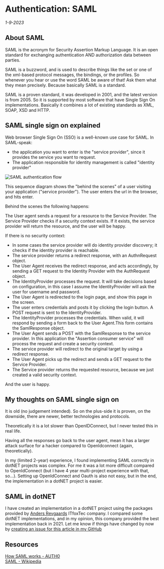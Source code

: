 # Authentication: SAML
*1-9-2023*

## About SAML

SAML is the acronym for Security Assertion Markup Language. It is an open standard for exchanging authentication AND authorization data between parties.

SAML is a buzzword, and is used to describe things like the set or one of the xml-based protocol messages, the bindings, or the profiles. So whenever you hear or use the word SAML be aware of that! Ask them what they mean precisely. Because basically SAML is a standard.

SAML is a proven standard, it was developed in 2001, and the latest version is from 2005. So it is supported by most software that have Single Sign On implementations. Basically it combines a lot of existing standards as XML, SOAP, XSD and HTTP.

## SAML single sign on explained

Web browser Single Sign On (SSO) is a well-known use case for SAML.
In SAML-speak:
- the application you want to enter is the "service provider", since it provides the service you want to request.
- The application responsible for identity management is called "identity provider"

![SAML authentication flow](/assets/images/saml/saml.svg "SAML authentication flow")

This sequence diagram shows the "behind the scenes" of a user visiting your application ("service provider"). The user enters the url in the browser, and hits enter.

Behind the scenes the following happens:

The User agent sends a request for a resource to the Service Provider.
The Service Provider checks if a security context exists.
If it exists, the service provider will return the resource, and the user will be happy.

If there is no security context:
- In some cases the service provider will do identity provider discovery; it checks if the identity provider is reachable.
- The service provider returns a redirect response, with an AuthnRequest object.
- The User Agent receives the redirect response, and acts accordingly, by sending a GET request to the Identity Provider with the AuthRequest object.
- The IdentityProvider processes the request. It will take decisions based on configuration, in this case I assume the IdentityProvider will ask the user for username and password.
- The User Agent is redirected to the login page, and show this page in the screen.
- The user enters credentials and posts it by clicking the login button. A POST request is sent to the IdentityProvider. 
- The IdentityProvider processes the credentials. When valid, it will respond by sending a form back to the User Agent.This form contains the SamlResponse object.
- The User Agent sends a POST with the SamlResponse to the service provider. In this application the "Assertion consumer service" will process the request and create a security context.
- The service provider will redirect to the original target by using a redirect response.
- The User Agent picks up the redirect and sends a GET request to the Service Provider.
- The Service provider returns the requested resource, because we just created a valid security context.

And the user is happy.

## My thoughts on SAML single sign on

It is old (no judgement intended). So on the plus-side it is proven, on the downside, there are newer, better technologies and protocols.

Theoretically it is a lot slower than OpenIDConnect, but I never tested this in real life.

Having all the responses go back to the user agent, mean it has a larger attack surface for a hacker compared to OpenIdconnect (again, theoretically).

In my (limited 2-year) experience, I found implementing SAML correctly in dotNET projects was complex. For me it was a lot more difficult compared to OpenIdConnect (but I have 4 year multi-project experience with that, so...). Setting up OpenIdConnect and Oauth is also not easy, but in the end, the implementation in a dotNET project is easier.


## SAML in dotNET

I have created an implementation in a dotNET project using the packages provided by [Anders Revgaards](https://github.com/Revsgaard) ITfoxTec company. I compared some dotNET implementations, and in my opinion, this company provided the best implementation back in 2021. Let me know if things have changed by now by [creating an issue for this article in my GitHub](https://github.com/HelmerDenDekker/HelmerDenDekker.github.io/issues)

## Resources

[How SAML works - AUTH0](https://auth0.com/blog/how-saml-authentication-works/)  
[SAML - Wikipedia](https://en.wikipedia.org/wiki/Security_Assertion_Markup_Language)